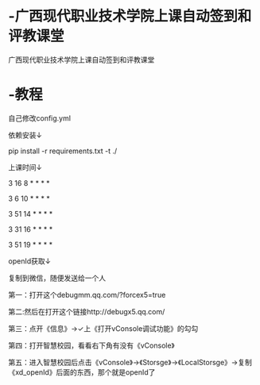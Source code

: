 # -广西现代职业技术学院上课自动签到和评教课堂
广西现代职业技术学院上课自动签到和评教课堂
# -教程
自己修改config.yml

依赖安装↓

pip install -r requirements.txt -t ./

 
上课时间↓

3 16 8 * * * *

3 6 10 * * * *

3 51 14 * * * *

3 31 16 * * * *

3 51 19 * * * *


openId获取↓

复制到微信，随便发送给一个人

第一：打开这个debugmm.qq.com/?forcex5=true

第二:然后在打开这个链接http://debugx5.qq.com/

第三：点开《信息》→✓上《打开vConsole调试功能》的勾勾

第四：打开智慧校园，看看右下角有没有《vConsole》

第五：进入智慧校园后点击《vConsole》→《Storsge》→《LocalStorsge》→复制《xd_openId》后面的东西，那个就是openId了
